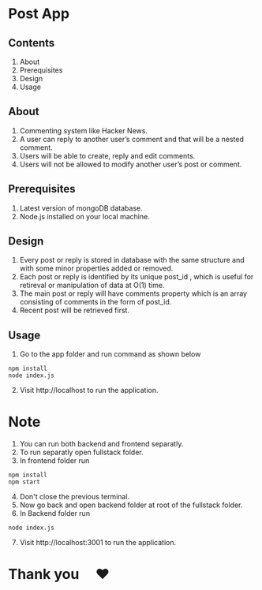 # Post App

## Contents

1. About
2. Prerequisites
4. Design
3. Usage


## About

1. Commenting system like Hacker News.
2. A user can reply to another user’s comment and that will be a nested comment.
3. Users will be able to create, reply and edit comments.
4. Users will not be allowed to modify another user’s post or comment.

## Prerequisites

1. Latest version of mongoDB database.
2. Node.js installed on your local machine.

## Design 

1. Every post or reply is stored in database with the same structure and with some minor properties added or removed.
2. Each post or reply is identified by its unique post_id , which is useful for retireval or manipulation of data at O(1) time.
3. The main post or reply will have comments property which is an array consisting  of comments in the form of post_id.
4. Recent post will be retrieved first.

## Usage

1. Go to the app folder and run command as shown below

```
npm install
node index.js 
```
2. Visit http://localhost to run the application.


# Note

1. You can run both backend and frontend separatly.
2. To run separatly open fullstack folder. 
3. In frontend folder run
```
npm install
npm start
```
4. Don't close the previous terminal.
5. Now go back and open backend folder at root of the fullstack folder.
6. In Backend folder run
```
node index.js
```
7. Visit http://localhost:3001 to run the application.




# **Thank you** &nbsp; &nbsp; :heart:



            
